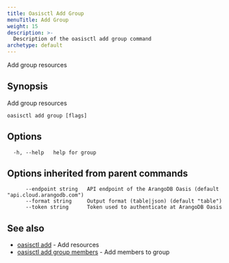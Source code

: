```yaml
---
title: Oasisctl Add Group
menuTitle: Add Group
weight: 15
description: >-
  Description of the oasisctl add group command
archetype: default
---
```

Add group resources

## Synopsis

Add group resources

```
oasisctl add group [flags]
```

## Options

```
  -h, --help   help for group
```

## Options inherited from parent commands

```
      --endpoint string   API endpoint of the ArangoDB Oasis (default "api.cloud.arangodb.com")
      --format string     Output format (table|json) (default "table")
      --token string      Token used to authenticate at ArangoDB Oasis
```

## See also

* [oasisctl add](_index.md)	 - Add resources
* [oasisctl add group members](add-group-members.md)	 - Add members to group

